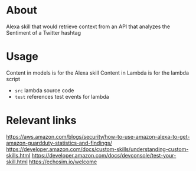 # About

Alexa skill that would retrieve context from an API that analyzes the Sentiment of a Twitter hashtag

# Usage

Content in models is for the Alexa skill
Content in Lambda is for the lambda script
 * `src` lambda source code
 * `test` references test events for lambda

# Relevant links
https://aws.amazon.com/blogs/security/how-to-use-amazon-alexa-to-get-amazon-guardduty-statistics-and-findings/
https://developer.amazon.com/docs/custom-skills/understanding-custom-skills.html
https://developer.amazon.com/docs/devconsole/test-your-skill.html
https://echosim.io/welcome
